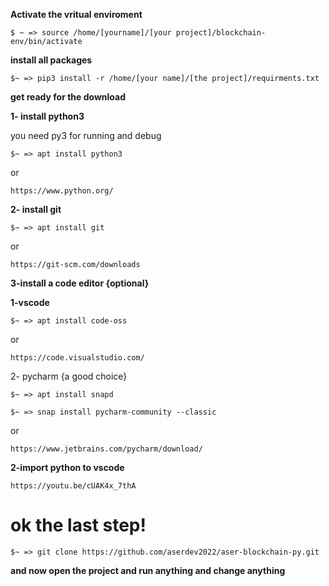 **Activate the vritual enviroment**

``
$ ~ => source /home/[yourname]/[your project]/blockchain-env/bin/activate
``

**install all packages**

``
$~ => pip3 install -r /home/[your name]/[the project]/requirments.txt
``

**get ready for the download**

**1- install python3**

you need py3 for running and debug

``
$~ => apt install python3
``

or


``
https://www.python.org/
``



**2- install git**

``
$~ => apt install git
``

or

``
https://git-scm.com/downloads
``

**3-install a code editor {optional}**

**1-vscode**

``
$~ => apt install code-oss
``

or

``
https://code.visualstudio.com/
``

2- pycharm {a good choice}

``
$~ => apt install snapd
``

``
$~ => snap install pycharm-community --classic
``

or

``
https://www.jetbrains.com/pycharm/download/ 
``

**2-import python to vscode**

``
https://youtu.be/cUAK4x_7thA
``

# ok the last step!

``
$~ => git clone https://github.com/aserdev2022/aser-blockchain-py.git
``

**and now open the project and run anything and change anything**
